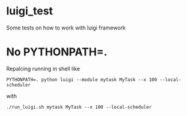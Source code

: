 # luigi_test
Some tests on how to work with luigi framework


# No PYTHONPATH=.

Repalcing running in shell like

```
PYTHONPATH=. python luigi --module mytask MyTask --x 100 --local-scheduler
```

with 

```
./run_luigi.sh mytask MyTask --x 100 --local-scheduler
```
